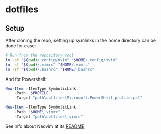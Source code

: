 # dotfiles

## Setup
After cloning the repo, setting up symlinks in the home directory can be done for ease:

```bash
# Run from the repository root
ln -sf "$(pwd)/.config/nvim" "$HOME/.config/nvim"
ln -sf "$(pwd)/.vimrc" "$HOME/.vimrc"
ln -sf "$(pwd)/.bashrc" "$HOME/.bashrc"
```

And for Powershell:
```powershell
New-Item -ItemType SymbolicLink `
    -Path  $PROFILE `
    -Target "path\dotfiles\Microsoft.PowerShell_profile.ps1"

New-Item -ItemType SymbolicLink `
    -Path "$HOME\_vimrc" `
    -Target "path\dotfiles\.vimrc"
```

See info about Neovim at its [README](./.config/nvim/README.md)
